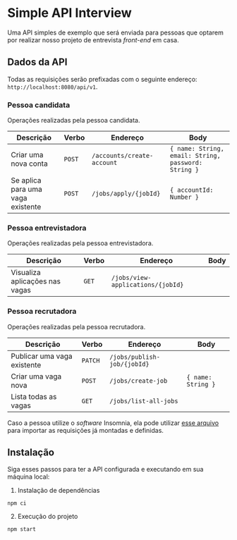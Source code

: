 # Simple API Interview
Uma API simples de exemplo que será enviada para pessoas que optarem por realizar nosso projeto de entrevista _front-end_ em casa.

## Dados da API
Todas as requisições serão prefixadas com o seguinte endereço: `http://localhost:8080/api/v1`.

### Pessoa candidata
Operações realizadas pela pessoa candidata.

| Descrição | Verbo | Endereço | Body |
| --------- | ----- | -------- | ---- |
| Criar uma nova conta | `POST` | `/accounts/create-account` | `{ name: String, email: String, password: String }` |
| Se aplica para uma vaga existente | `POST` | `/jobs/apply/{jobId}` | `{ accountId: Number }` |


### Pessoa entrevistadora
Operações realizadas pela pessoa entrevistadora.

| Descrição | Verbo | Endereço | Body |
| --------- | ----- | -------- | ---- |
| Visualiza aplicações nas vagas | `GET` | `/jobs/view-applications/{jobId}` |

### Pessoa recrutadora
Operações realizadas pela pessoa recrutadora.

| Descrição | Verbo | Endereço | Body |
| --------- | ----- | -------- | ---- |
| Publicar uma vaga existente | `PATCH` | `/jobs/publish-job/{jobId}` |
| Criar uma vaga nova | `POST` | `/jobs/create-job` | `{ name: String }` |
| Lista todas as vagas | `GET` | `/jobs/list-all-jobs` |

Caso a pessoa utilize o _software_ Insomnia, ela pode utilizar [esse arquivo](/insomnia.json) para importar as requisições já montadas e definidas.

## Instalação
Siga esses passos para ter a API configurada e executando em sua máquina local:

1. Instalação de dependências

```
npm ci
```

2. Execução do projeto

```
npm start
```
